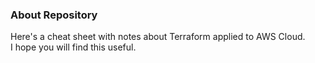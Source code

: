### About Repository
Here's a cheat sheet with notes about Terraform applied to AWS Cloud.
<br>
I hope you will find this useful.

